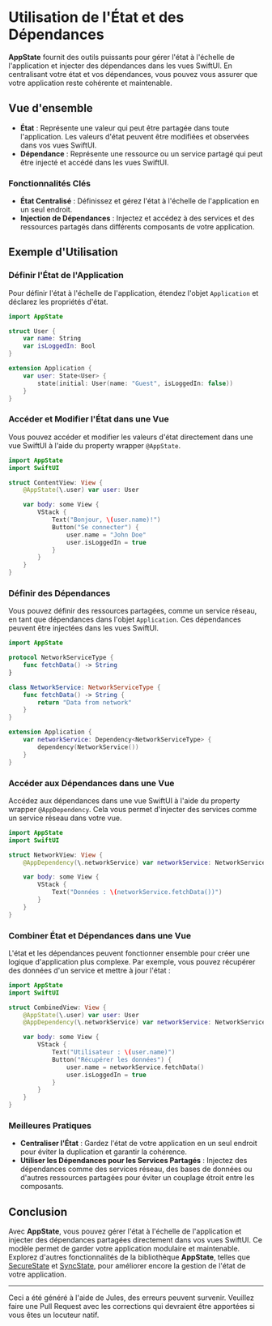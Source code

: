 # Utilisation de l'État et des Dépendances

**AppState** fournit des outils puissants pour gérer l'état à l'échelle de l'application et injecter des dépendances dans les vues SwiftUI. En centralisant votre état et vos dépendances, vous pouvez vous assurer que votre application reste cohérente et maintenable.

## Vue d'ensemble

- **État** : Représente une valeur qui peut être partagée dans toute l'application. Les valeurs d'état peuvent être modifiées et observées dans vos vues SwiftUI.
- **Dépendance** : Représente une ressource ou un service partagé qui peut être injecté et accédé dans les vues SwiftUI.

### Fonctionnalités Clés

- **État Centralisé** : Définissez et gérez l'état à l'échelle de l'application en un seul endroit.
- **Injection de Dépendances** : Injectez et accédez à des services et des ressources partagés dans différents composants de votre application.

## Exemple d'Utilisation

### Définir l'État de l'Application

Pour définir l'état à l'échelle de l'application, étendez l'objet `Application` et déclarez les propriétés d'état.

```swift
import AppState

struct User {
    var name: String
    var isLoggedIn: Bool
}

extension Application {
    var user: State<User> {
        state(initial: User(name: "Guest", isLoggedIn: false))
    }
}
```

### Accéder et Modifier l'État dans une Vue

Vous pouvez accéder et modifier les valeurs d'état directement dans une vue SwiftUI à l'aide du property wrapper `@AppState`.

```swift
import AppState
import SwiftUI

struct ContentView: View {
    @AppState(\.user) var user: User

    var body: some View {
        VStack {
            Text("Bonjour, \(user.name)!")
            Button("Se connecter") {
                user.name = "John Doe"
                user.isLoggedIn = true
            }
        }
    }
}
```

### Définir des Dépendances

Vous pouvez définir des ressources partagées, comme un service réseau, en tant que dépendances dans l'objet `Application`. Ces dépendances peuvent être injectées dans les vues SwiftUI.

```swift
import AppState

protocol NetworkServiceType {
    func fetchData() -> String
}

class NetworkService: NetworkServiceType {
    func fetchData() -> String {
        return "Data from network"
    }
}

extension Application {
    var networkService: Dependency<NetworkServiceType> {
        dependency(NetworkService())
    }
}
```

### Accéder aux Dépendances dans une Vue

Accédez aux dépendances dans une vue SwiftUI à l'aide du property wrapper `@AppDependency`. Cela vous permet d'injecter des services comme un service réseau dans votre vue.

```swift
import AppState
import SwiftUI

struct NetworkView: View {
    @AppDependency(\.networkService) var networkService: NetworkServiceType

    var body: some View {
        VStack {
            Text("Données : \(networkService.fetchData())")
        }
    }
}
```

### Combiner État et Dépendances dans une Vue

L'état et les dépendances peuvent fonctionner ensemble pour créer une logique d'application plus complexe. Par exemple, vous pouvez récupérer des données d'un service et mettre à jour l'état :

```swift
import AppState
import SwiftUI

struct CombinedView: View {
    @AppState(\.user) var user: User
    @AppDependency(\.networkService) var networkService: NetworkServiceType

    var body: some View {
        VStack {
            Text("Utilisateur : \(user.name)")
            Button("Récupérer les données") {
                user.name = networkService.fetchData()
                user.isLoggedIn = true
            }
        }
    }
}
```

### Meilleures Pratiques

- **Centraliser l'État** : Gardez l'état de votre application en un seul endroit pour éviter la duplication et garantir la cohérence.
- **Utiliser les Dépendances pour les Services Partagés** : Injectez des dépendances comme des services réseau, des bases de données ou d'autres ressources partagées pour éviter un couplage étroit entre les composants.

## Conclusion

Avec **AppState**, vous pouvez gérer l'état à l'échelle de l'application et injecter des dépendances partagées directement dans vos vues SwiftUI. Ce modèle permet de garder votre application modulaire et maintenable. Explorez d'autres fonctionnalités de la bibliothèque **AppState**, telles que [SecureState](usage-securestate.md) et [SyncState](usage-syncstate.md), pour améliorer encore la gestion de l'état de votre application.

---
Ceci a été généré à l'aide de Jules, des erreurs peuvent survenir. Veuillez faire une Pull Request avec les corrections qui devraient être apportées si vous êtes un locuteur natif.
